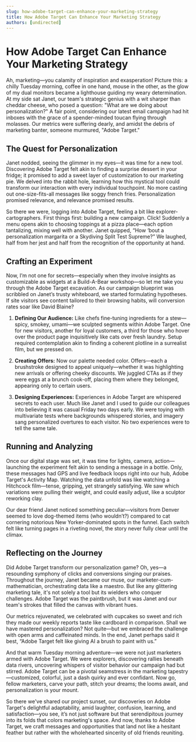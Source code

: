 ```yaml
---
slug: how-adobe-target-can-enhance-your-marketing-strategy
title: How Adobe Target Can Enhance Your Marketing Strategy
authors: [undirected]
---
```



# How Adobe Target Can Enhance Your Marketing Strategy

Ah, marketing—you calamity of inspiration and exasperation! Picture this: a chilly Tuesday morning, coffee in one hand, mouse in the other, as the glow of my dual monitors became a lighthouse guiding my weary determination. At my side sat Janet, our team's strategic genius with a wit sharper than cheddar cheese, who posed a question: "What are we doing about personalization?" A fair point, considering our latest email campaign had hit inboxes with the grace of a spender-minded toucan flying through molasses. Our metrics were suffering dearly, and amidst the debris of marketing banter, someone murmured, "Adobe Target."

## The Quest for Personalization
Janet nodded, seeing the glimmer in my eyes—it was time for a new tool. Discovering Adobe Target felt akin to finding a surprise dessert in your fridge; it promised to add a sweet layer of customization to our marketing pie. We delved into the rabbit hole, learning how this mystical tool could transform our interaction with every individual touchpoint. No more casting out one-size-fits-all messages like soggy french fries. Personalization promised relevance, and relevance promised results.

So there we were, logging into Adobe Target, feeling a bit like explorer-cartographers. First things first: building a new campaign. Click! Suddenly a menu opens akin to choosing toppings at a pizza place—each option tantalizing, mixing well with another. Janet quipped, “How ‘bout a personalization margarita or a Skydiving Split Test Supreme?” We laughed, half from her jest and half from the recognition of the opportunity at hand.

## Crafting an Experiment
Now, I’m not one for secrets—especially when they involve insights as customizable as widgets at a Build-A-Bear workshop—so let me take you through the Adobe Target excavation. As our campaign blueprint was scribbled on Janet’s trusty whiteboard, we started formulating hypotheses. If site visitors see content tailored to their browsing habits, will conversion rates soar like David Blaine?

1. **Defining Our Audience:** Like chefs fine-tuning ingredients for a stew—spicy, smokey, umami—we sculpted segments within Adobe Target. One for new visitors, another for loyal customers, a third for those who hover over the product page inquisitively like cats over fresh laundry. Setup required contemplation akin to finding a coherent plotline in a surrealist film, but we pressed on.

2. **Creating Offers:** Now our palette needed color. Offers—each a brushstroke designed to appeal uniquely—whether it was highlighting new arrivals or offering cheeky discounts. We juggled CTAs as if they were eggs at a brunch cook-off, placing them where they belonged, appearing only to certain users.

3. **Designing Experiences:** Experiences in Adobe Target are whispered secrets to each user. Much like Janet and I used to guide our colleagues into believing it was casual Friday two days early. We were toying with multivariate tests where backgrounds whispered stories, and imagery sang personalized overtures to each visitor. No two experiences were to tell the same tale.

## Running and Analyzing

Once our digital stage was set, it was time for lights, camera, action—launching the experiment felt akin to sending a message in a bottle. Only, these messages had GPS and live feedback loops right into our hub, Adobe Target's Activity Map. Watching the data unfold was like watching a Hitchcock film—tense, gripping, yet strangely satisfying. We saw which variations were pulling their weight, and could easily adjust, like a sculptor reworking clay.

Our dear friend Janet noticed something peculiar—visitors from Denver seemed to love dog-themed items (who wouldn’t?) compared to cat cornering notorious New Yorker-dominated spots in the funnel. Each switch felt like turning pages in a riveting novel, the story never fully clear until the climax.

## Reflecting on the Journey
Did Adobe Target transform our personalization game? Oh, yes—a resounding symphony of clicks and conversions singing our praises. Throughout the journey, Janet became our muse, our marketer-cum-mathematician, orchestrating data like a maestro. But like any glittering marketing tale, it's not solely a tool but its wielders who conquer challenges. Adobe Target was the paintbrush, but it was Janet and our team's strokes that filled the canvas with vibrant hues.

Our metrics rejuvenated, we celebrated with cupcakes so sweet and rich they made our weekly reports taste like cardboard in comparison. Shall we have mastered personalization? Not quite—but we embraced the challenge with open arms and caffeinated minds. In the end, Janet perhaps said it best, “Adobe Target felt like giving AI a brush to paint with us.”

And that warm Tuesday morning adventure—we were not just marketers armed with Adobe Target. We were explorers, discovering rallies beneath data rivers, uncovering whispers of visitor behavior our campaign had but stirred. Adobe Target can be a pivotal seamstress in the marketing tapestry—customized, colorful, just a dash quirky and ever confidant. Now go, fellow marketers, carve your path, stitch your dreams; the looms await, and personalization is your mount.

So there we've shared our project sunset, our discoveries on Adobe Target's delightful adaptability, amid laughter, confusion, learning, and satisfaction—you see, it’s not just software but that serendipitous journey into its folds that colors marketing's space. And now, thanks to Adobe Target, we craft messages and opportunities that land not like a hesitant feather but rather with the wholehearted sincerity of old friends reuniting.